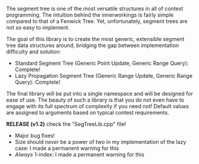 The segment tree is one of the most versatile structures in all of contest programming. The intuition behind the innerworkings
is fairly simple compared to that of a Fenwick Tree. Yet, unfortunately, segment trees are not so easy to implement. 

The goal of this library is to create the most generic, extensible segment tree data structures around, bridging the gap 
between implementation difficulty and solution:
- Standard Segment Tree (Generic Point Update, Generic Range Query): Complete!
- Lazy Propagation Segment Tree (Generic Range Update, Generic Range Query): Complete!

The final library will be put into a single namespace and will be designed for ease of use. The beauty of such a library is that you do not even have to engage with its full spectrum of complexity if you need not! Default values are assigned to arguments based on typical contest requirements. 

**RELEASE (v1.2)** check the "SegTreeLib.cpp" file!
- Major bug fixes!
- Size should *never* be a power of two in my implementation of the lazy case: I made a permanent warning for this
- *Always* 1-index: I made a permanent warning for this
